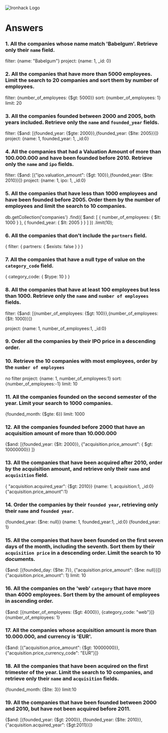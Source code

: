 ![Ironhack Logo](https://i.imgur.com/1QgrNNw.png)

# Answers

### 1. All the companies whose name match 'Babelgum'. Retrieve only their `name` field.

filter:
{name: "Babelgum"}
project:
{name: 1, \_id: 0}

### 2. All the companies that have more than 5000 employees. Limit the search to 20 companies and sort them by **number of employees**.

filter:
{number_of_employees: {$gt: 5000}}
sort:
{number_of_employees: 1}
limit:
20

### 3. All the companies founded between 2000 and 2005, both years included. Retrieve only the `name` and `founded_year` fields.

filter:
{$and: [{founded_year: {$gte: 2000}},{founded_year: {$lte: 2005}}]}
project:
{name: 1, founded_year: 1, \_id:0}

### 4. All the companies that had a Valuation Amount of more than 100.000.000 and have been founded before 2010. Retrieve only the `name` and `ipo` fields.

filter:
{$and: [{"ipo.valuation_amount": {$gt: 100}},{founded_year: {$lte: 2010}}]}
project:
{name: 1, ipo: 1, \_id:0}

### 5. All the companies that have less than 1000 employees and have been founded before 2005. Order them by the number of employees and limit the search to 10 companies.

db.getCollection('companies')
.find({
$and: [
{ number_of_employees: { $lt: 1000 } },
{ founded_year: { $lt: 2005 } }
]
})
.limit(10);

### 6. All the companies that don't include the `partners` field.

{
filter: {
partners: {
$exists: false
}
}
}

### 7. All the companies that have a null type of value on the `category_code` field.

{ category_code: { $type: 10 } }

### 8. All the companies that have at least 100 employees but less than 1000. Retrieve only the `name` and `number of employees` fields.

filter:
{$and: [{number_of_employees: {$gt: 100}},{number_of_employees: {$lt: 1000}}]}

project:
{name: 1, number_of_employees:1, \_id:0}

### 9. Order all the companies by their IPO price in a descending order.

### 10. Retrieve the 10 companies with most employees, order by the `number of employees`

no filter
project:
{name: 1, number_of_employees:1}
sort:
{number_of_employees:-1}
limit:
10

### 11. All the companies founded on the second semester of the year. Limit your search to 1000 companies.

{founded_month: {$gte: 6}}
limit:
1000

### 12. All the companies founded before 2000 that have an acquisition amount of more than 10.000.000

{$and: [{founded_year: {$lt: 2000}}, {"acquisition.price_amount": { $gt: 10000000}} ]}

### 13. All the companies that have been acquired after 2010, order by the acquisition amount, and retrieve only their `name` and `acquisition` field.

{ "acquisition.acquired_year": {$gt: 2010}}
{name: 1, acquisition:1, \_id:0}
{"acquisition.price_amount":1}

### 14. Order the companies by their `founded year`, retrieving only their `name` and `founded year`.

{founded_year: {$ne: null}}
{name: 1, founded_year:1, \_id:0}
{founded_year: 1}

### 15. All the companies that have been founded on the first seven days of the month, including the seventh. Sort them by their `acquisition price` in a descending order. Limit the search to 10 documents.

{$and: [{founded_day: {$lte: 7}}, {"acquisition.price_amount": {$ne: null}}]}
{"acquisition.price_amount": 1}
limit: 10

### 16. All the companies on the 'web' `category` that have more than 4000 employees. Sort them by the amount of employees in ascending order.

{$and: [{number_of_employees: {$gt: 4000}}, {category_code: "web"}]}
{number_of_employees: 1}

### 17. All the companies whose acquisition amount is more than 10.000.000, and currency is 'EUR'.

{$and: [{"acquisition.price_amount": {$gt: 10000000}}, {"acquisition.price_currency_code": "EUR"}]}

### 18. All the companies that have been acquired on the first trimester of the year. Limit the search to 10 companies, and retrieve only their `name` and `acquisition` fields.

{founded_month: {$lte: 3}}
limit:10

### 19. All the companies that have been founded between 2000 and 2010, but have not been acquired before 2011.

{$and: [{founded_year: {$gt: 2000}}, {founded_year: {$lte: 2010}}, {"acquisition.acquired_year": {$gt:2011}}]}
